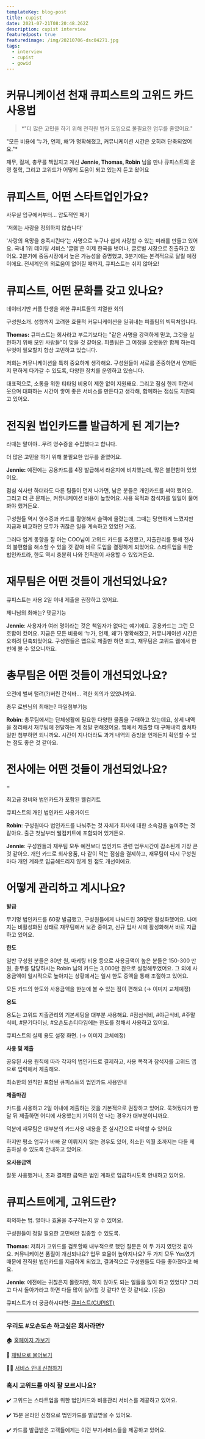 ```yaml
---
templateKey: blog-post
title: cupist
date: 2021-07-21T08:20:48.262Z
description: cupist interview
featuredpost: true
featuredimage: /img/20210706-dsc04271.jpg
tags:
  - interview
  - cupist
  - gowid
---
```

# 커뮤니케이션 천재 큐피스트의 고위드 카드 사용법

> *"더 많은 고민을 하기 위해 전직원 법카 도입으로 불필요한 업무를 줄였어요."

"모든 비용에 ‘누가, 언제, 왜’가 명확해졌고, 커뮤니케이션 시간은 오히려 단축되었어요."*



재무, 컬쳐, 총무를 책임지고 계신 **Jennie, Thomas, Robin** 님을 만나 큐피스트의 운영 철학, 그리고 고위드가 어떻게 도움이 되고 있는지 듣고 왔어요

# 큐피스트, 어떤 스타트업인가요?



사무실 입구에서부터... 압도적인 패기



'저희는 사랑을 정의하지 않습니다'

'사랑의 욕망을 충족시킨다’는 사명으로 누구나 쉽게 사랑할 수 있는 미래를 만들고 있어요. 국내 1위 데이팅 서비스 '글램'은 이제 한국을 벗어나, 글로벌 시장으로 진출하고 있어요. 2분기에 중동시장에서 높은 가능성을 증명했고, 3분기에는 본격적으로 달릴 예정이에요. 전세계인의 외로움이 없어질 때까지, 큐피스트는 쉬지 않아요!

# 큐피스트, 어떤 문화를 갖고 있나요?



데이터기반 커플 탄생을 위한 큐피트들의 치열한 회의



구성원소개. 성향까지 고려한 효율적 커뮤니케이션을 일궈내는 피플팀의 빅픽쳐입니다.

**Thomas:** 큐피스트는 회사라고 부르기보다는 "같은 사명을 강력하게 믿고, 그것을 실현하기 위해 모인 사람들"이 맞을 것 같아요. 피플팀은 그 여정을 오랫동안 함께 하는데 무엇이 필요할지 항상 고민하고 있습니다. 

저희는 커뮤니케이션을 특히 중요하게 생각해요. 구성원들이 서로를 존중하면서 언제든지 편하게 다가갈 수 있도록, 다양한 장치를 운영하고 있습니다. 

대표적으로, 소통을 위한 티타임 비용이 제한 없이 지원돼요. 그리고 점심 한끼 하면서 웃으며 대화하는 시간이 쌓여 좋은 서비스를 만든다고 생각해, 함께하는 점심도 지원되고 있어요.

# 전직원 법인카드를 발급하게 된 계기는?



라때는 말이야...무려 영수증을 수집했다고 합니다.



더 많은 고민을 하기 위해 불필요한 업무를 줄였어요.

**Jennie:** 예전에는 공용카드를 4장 발급해서 라운지에 비치했는데, 많은 불편함이 있었어요.

점심 식사만 하더라도 다른 팀들이 먼저 나가면, 남은 분들은 개인카드를 써야 했어요. 그리고 더 큰 문제는, 커뮤니케이션 비용이 높았어요. 사용 목적과 참석자를 일일이 물어봐야 했거든요. 

구성원들 역시 영수증과 카드를 촬영해서 슬랙에 올렸는데, 그때는 당연하게 느꼈지만 지금과 비교하면 모두가 귀찮은 일을 계속하고 있었던 거죠.

그러다 업계 동향을 잘 아는 COO님이 고위드 카드를 추천했고, 지출관리를 통해 전사의 불편함을 해소할 수 있을 것 같아 바로 도입을 결정하게 되었어요. 스타트업을 위한 법인카드라, 한도 역시 충분히 나와 전직원이 사용할 수 있었거든요.

# 재무팀은 어떤 것들이 개선되었나요?



큐피스트는 사용 2일 이내 제출을 권장하고 있어요.



제니님의 최애는? 댓글기능

**Jennie**: 사용자가 여러 명이라는 것은 책임자가 없다는 얘기에요. 공용카드는 그런 모호함이 컸어요. 지금은 모든 비용에 ‘누가, 언제, 왜’가 명확해졌고, 커뮤니케이션 시간은 오히려 단축되었어요. 구성원들은 앱으로 제출만 하면 되고, 재무팀은 고위드 웹에서 한 번에 볼 수 있으니까요.

# 총무팀은 어떤 것들이 개선되었나요?



오전에 벌써 털려(?)버린 간식바... 격한 회의가 있었나봐요.



총무 로빈님의 최애는? 파일첨부기능

**Robin**: 총무팀에서는 단체생활에 필요한 다양한 물품을 구매하고 있는데요, 상세 내역을 정리해서 재무팀에 전달하는 게 정말 편해졌어요. 앱에서 제출할 때 구매내역 캡쳐파일만 첨부하면 되니까요. 시간이 지나더라도 과거 내역의 증빙을 언제든지 확인할 수 있는 점도 좋은 것 같아요.

# 전사에는 어떤 것들이 개선되었나요?

=

최고급 장비와 법인카드가 포함된 웰컴키트



큐피스트의 개인 법인카드 사용가이드

**Robin**: 구성원마다 법인카드를 나눠주는 것 자체가 회사에 대한 소속감을 높여주는 것 같아요. 출근 첫날부터 웰컴키트에 포함되어 있거든요.

**Jennie**: 구성원들과 재무팀 모두 예전보다 법인카드 관련 업무시간이 감소된게 가장 큰 것 같아요. 개인 카드로 회사용품, 다 같이 먹는 점심을 결제하고, 재무팀이 다시 구성원마다 개인 계좌로 입금해드리지 않게 된 점도 개선이에요.

# 어떻게 관리하고 계시나요?

**발급**

무기명 법인카드를 60장 발급했고, 구성원들에게 나눠드린 39장만 활성화했어요. 나머지는 비활성화된 상태로 재무팀에서 보관 중이고, 신규 입사 시에 활성화해서 바로 지급하고 있어요.

**한도**

일반 구성원 분들은 80만 원, 마케팅 비용 등으로 사용금액이 높은 분들은 150-300 만 원, 총무를 담당하시는 Robin 님의 카드는 3,000만 원으로 설정해두었어요. 그 외에 사용금액이 일시적으로 높아지는 상황에서는 일시 한도 증액을 통해 조절하고 있어요.



모든 카드의 한도와 사용금액을 한눈에 볼 수 있는 점이 편해요  (→ 이미지 교체예정)

**용도**

용도는 고위드 지출관리의 기본세팅을 대부분 사용해요. #점심식비, #야근식비, #주말식비, #분기다이닝, #오손도손티타임에는 한도를 정해서 사용하고 있어요. 



큐피스트의 실제 용도 설정 화면. (→ 이미지 교체예정)

**사용 및 제출**

공유된 사용 원칙에 따라 각자의 법인카드로 결제하고, 사용 목적과 참석자를 고위드 앱으로 입력해서 제출해요.



최소한의 원칙만 포함된 큐피스트의 법인카드 사용안내

**제출마감**

카드를 사용하고 2일 이내에 제출하는 것을 기본적으로 권장하고 있어요. 묵혀뒀다가 한 달 뒤 제출하면 어디에 사용했는지 기억이 안 나는 경우가 대부분이니까요. 



덕분에 재무팀은 대부분의 카드사용 내용을 준 실시간으로 파악할 수 있어요 



하지만 평소 업무가 바빠 잘 이뤄지지 않는 경우도 있어, 최소한 익월 초까지는 다들 제출하실 수 있도록 안내하고 있어요.

**오사용금액**

잘못 사용했거나, 초과 결제한 금액은 법인 계좌로 입금하시도록 안내하고 있어요.

# 큐피스트에게, 고위드란?



회의하는 법. 얼마나 효율을 추구하는지 알 수 있어요.



구성원들이 정말 필요한 고민에만 집중할 수 있도록.

**Thomas**: 저희가 고위드를 검토할때 내부적으로 했던 질문은 이 두 가지 였던것 같아요. 커뮤니케이션 품질이 개선되나요? 업무 효율이 높아지나요? 두 가지 모두 Yes였기 때문에 전직원 법인카드를 지급하게 되었고, 결과적으로 구성원들도 다들 좋아졌다고 해요.

**Jennie**: 예전에는 귀찮은지 몰랐지만, 하지 않아도 되는 일들을  많이 하고 있었다? 그리고 다시 돌아가라고 하면 다들 많이 싫어할 것 같다? 인 것 같네요. (웃음)

큐피스트가 더 궁금하시다면: [큐피스트(CUPIST)](https://www.notion.so/CUPIST-779d03699afd416d8af3fe9b0e59f4be) 

---

### 우리도 #오손도손 하고싶은 회사라면?



🏠 [홈페이지 가보기](http://www.gowid.com)

💬 [채팅으로 물어보기](http://gowid.channel.io) 

🙋‍♂️ [서비스 안내 신청하기](https://calendly.com/welcomegowid/talktosales?month=2021-07)

### 혹시 고위드를 아직 잘 모르시나요?

✔️ 고위드는 스타트업을 위한 법인카드와 비용관리 서비스를 제공하고 있어요. 

✔️ 15분 온라인 신청으로 법인카드를 발급받을 수 있어요.

✔️ 카드를 발급받은 고객들에게는 이런 부가서비스들을 제공하고 있어요. 

